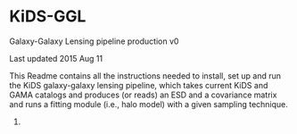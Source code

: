 # KiDS-GGL
Galaxy-Galaxy Lensing pipeline production v0

Last updated 2015 Aug 11

This Readme contains all the instructions needed to install, set up and run
the KiDS galaxy-galaxy lensing pipeline, which takes current KiDS and GAMA
catalogs and produces (or reads) an ESD and a covariance matrix and runs a
fitting module (i.e., halo model) with a given sampling technique.

1. 
